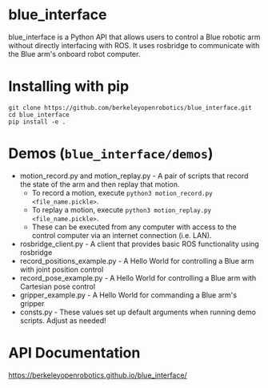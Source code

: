 # blue_interface
blue_interface is a Python API that allows users to control a Blue robotic arm without directly interfacing with ROS. It uses rosbridge to communicate with the Blue arm's onboard robot computer.

# Installing with pip
```
git clone https://github.com/berkeleyopenrobotics/blue_interface.git
cd blue_interface
pip install -e .
```

# Demos (`blue_interface/demos`)
  - motion_record.py and motion_replay.py - A pair of scripts that record the state of the arm and then replay that motion.
    - To record a motion, execute `python3 motion_record.py <file_name.pickle>`.
    - To replay a motion, execute `python3 motion_replay.py <file_name.pickle>`.
    - These can be executed from any computer with access to the control computer via an internet connection (i.e. LAN).
  - rosbridge_client.py - A client that provides basic ROS functionality using rosbridge
  - record_positions_example.py - A Hello World for controlling a Blue arm with joint position control
  - record_pose_example.py - A Hello World for controlling a Blue arm with Cartesian pose control
  - gripper_example.py - A Hello World for commanding a Blue arm's gripper
  - consts.py - These values set up default arguments when running demo scripts. Adjust as needed!

# API Documentation
https://berkeleyopenrobotics.github.io/blue_interface/
  
